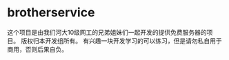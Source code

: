brotherservice
==============

这个项目是由我们河大10级网工的兄弟姐妹们一起开发的提供免费服务器的项目。
版权归本开发组所有。
有兴趣一块开发学习的可以练习，但是请勿私自用于商用，否则后果自负。
